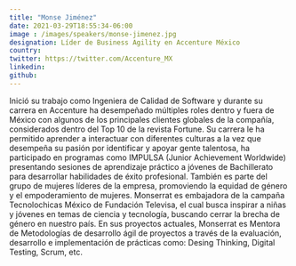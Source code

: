```yaml
---
title: "Monse Jiménez"
date: 2021-03-29T18:55:34-06:00
image : /images/speakers/monse-jimenez.jpg
designation: Líder de Business Agility en Accenture México
country: 
twitter: https://twitter.com/Accenture_MX
linkedin: 
github: 
---
```


Inició su trabajo como Ingeniera de Calidad de Software y durante su carrera en Accenture ha desempeñado múltiples roles dentro y fuera de México con algunos de los principales clientes globales de la compañía, considerados dentro del Top 10 de la revista Fortune. Su carrera le ha permitido aprender a interactuar con diferentes culturas a la vez que desempeña su pasión por identificar y apoyar gente talentosa, ha participado en programas como IMPULSA (Junior Achievement Worldwide) presentando sesiones de aprendizaje práctico a jóvenes de Bachillerato para desarrollar habilidades de éxito profesional. También es parte del grupo de mujeres líderes de la empresa, promoviendo la equidad de género y el empoderamiento de mujeres. Monserrat es embajadora de la campaña Tecnolochicas México de Fundación Televisa, el cual busca inspirar a niñas y jóvenes en temas de ciencia y tecnología, buscando cerrar la brecha de género en nuestro país. En sus proyectos actuales, Monserrat es Mentora de Metodologías de desarrollo ágil de proyectos a través de la evaluación, desarrollo e implementación de prácticas como: Desing Thinking, Digital Testing, Scrum, etc.

